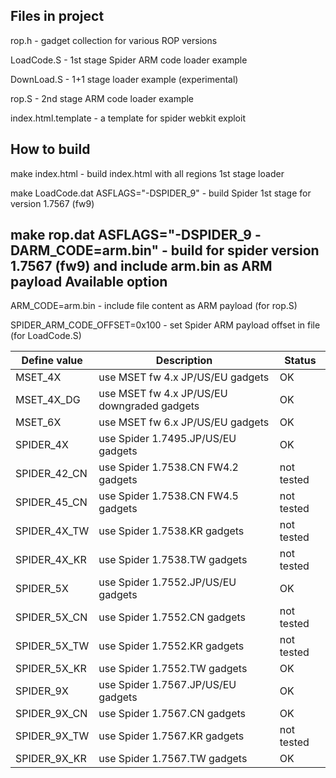 Files in project
-----
rop.h - gadget collection for various ROP versions

LoadCode.S - 1st stage Spider ARM code loader example

DownLoad.S - 1+1 stage loader example (experimental)

rop.S - 2nd stage ARM code loader example

index.html.template - a template for spider webkit exploit

How to build
-----
make index.html - build index.html with all regions 1st stage loader

make LoadCode.dat ASFLAGS="-DSPIDER_9" - build Spider 1st stage for version 1.7567 (fw9)

make rop.dat ASFLAGS="-DSPIDER_9 -DARM_CODE=arm.bin" - build for spider version 1.7567 (fw9) and include arm.bin as ARM payload
Available option
-----
ARM_CODE=arm.bin - include file content as ARM payload (for rop.S)

SPIDER_ARM_CODE_OFFSET=0x100 - set Spider ARM payload offset in file (for LoadCode.S)

Define value|Description|Status
----------|----------|----------
MSET_4X|use MSET fw 4.x JP/US/EU gadgets|OK
MSET_4X_DG|use MSET fw 4.x JP/US/EU downgraded gadgets|OK
MSET_6X|use MSET fw 6.x  JP/US/EU gadgets|OK
SPIDER_4X|use Spider 1.7495.JP/US/EU gadgets|OK
SPIDER_42_CN|use Spider 1.7538.CN FW4.2 gadgets|not tested
SPIDER_45_CN|use Spider 1.7538.CN FW4.5 gadgets|not tested
SPIDER_4X_TW|use Spider 1.7538.KR gadgets|not tested
SPIDER_4X_KR|use Spider 1.7538.TW gadgets|not tested
SPIDER_5X|use Spider 1.7552.JP/US/EU gadgets|OK
SPIDER_5X_CN|use Spider 1.7552.CN gadgets|not tested
SPIDER_5X_TW|use Spider 1.7552.KR gadgets|not tested
SPIDER_5X_KR|use Spider 1.7552.TW gadgets|OK
SPIDER_9X|use Spider 1.7567.JP/US/EU gadgets|OK
SPIDER_9X_CN|use Spider 1.7567.CN gadgets|OK
SPIDER_9X_TW|use Spider 1.7567.KR gadgets|not tested
SPIDER_9X_KR|use Spider 1.7567.TW gadgets|OK


